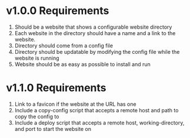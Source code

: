 # v1.0.0 Requirements

1. Should be a website that shows a configurable website directory
2. Each website in the directory should have a name and a link to the website.
3. Directory should come from a config file
4. Directory should be updatable by modifying the config file while the website
   is running
5. Website should be as easy as possible to install and run

# v1.1.0 Requirements
1. Link to a favicon if the website at the URL has one
2. Include a copy-config script that accepts a remote host and path to copy the
   config to
3. Include a deploy script that accepts a remote host, working-directory, and
   port to start the website on
